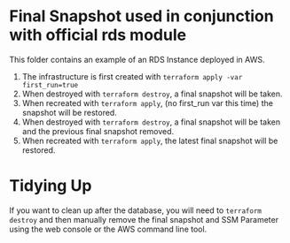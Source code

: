 # Final Snapshot used in conjunction with official rds module

This folder contains an example of an RDS Instance deployed in AWS.

1. The infrastructure is first created with `terraform apply -var first_run=true`
1. When destroyed with `terraform destroy`, a final snapshot will be taken.
2. When recreated with `terraform apply`, (no first_run var this time) the snapshot will be restored.
3. When destroyed with `terraform destroy`, a final snapshot will be taken and the previous final snapshot removed.
4. When recreated with `terraform apply`, the latest final snapshot will be restored.   

# Tidying Up
If you want to clean up after the database, you will need to `terraform destroy` and then manually remove the final
snapshot and SSM Parameter using the web console or the AWS command line tool.